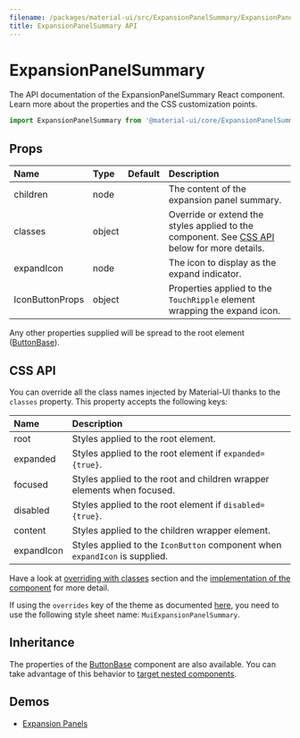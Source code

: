```yaml
---
filename: /packages/material-ui/src/ExpansionPanelSummary/ExpansionPanelSummary.js
title: ExpansionPanelSummary API
---
```


<!--- This documentation is automatically generated, do not try to edit it. -->

# ExpansionPanelSummary

<p class="description">The API documentation of the ExpansionPanelSummary React component. Learn more about the properties and the CSS customization points.</p>

```js
import ExpansionPanelSummary from '@material-ui/core/ExpansionPanelSummary';
```



## Props

| Name | Type | Default | Description |
|:-----|:-----|:--------|:------------|
| <span class="prop-name">children</span> | <span class="prop-type">node</span> |   | The content of the expansion panel summary. |
| <span class="prop-name">classes</span> | <span class="prop-type">object</span> |   | Override or extend the styles applied to the component. See [CSS API](#css-api) below for more details. |
| <span class="prop-name">expandIcon</span> | <span class="prop-type">node</span> |   | The icon to display as the expand indicator. |
| <span class="prop-name">IconButtonProps</span> | <span class="prop-type">object</span> |   | Properties applied to the `TouchRipple` element wrapping the expand icon. |

Any other properties supplied will be spread to the root element ([ButtonBase](/api/button-base/)).

## CSS API

You can override all the class names injected by Material-UI thanks to the `classes` property.
This property accepts the following keys:


| Name | Description |
|:-----|:------------|
| <span class="prop-name">root</span> | Styles applied to the root element.
| <span class="prop-name">expanded</span> | Styles applied to the root element if `expanded={true}`.
| <span class="prop-name">focused</span> | Styles applied to the root and children wrapper elements when focused.
| <span class="prop-name">disabled</span> | Styles applied to the root element if `disabled={true}`.
| <span class="prop-name">content</span> | Styles applied to the children wrapper element.
| <span class="prop-name">expandIcon</span> | Styles applied to the `IconButton` component when `expandIcon` is supplied.

Have a look at [overriding with classes](/customization/overrides/#overriding-with-classes) section
and the [implementation of the component](https://github.com/mui-org/material-ui/tree/master/packages/material-ui/src/ExpansionPanelSummary/ExpansionPanelSummary.js)
for more detail.

If using the `overrides` key of the theme as documented
[here](/customization/themes/#customizing-all-instances-of-a-component-type),
you need to use the following style sheet name: `MuiExpansionPanelSummary`.

## Inheritance

The properties of the [ButtonBase](/api/button-base/) component are also available.
You can take advantage of this behavior to [target nested components](/guides/api/#spread).

## Demos

- [Expansion Panels](/demos/expansion-panels/)

